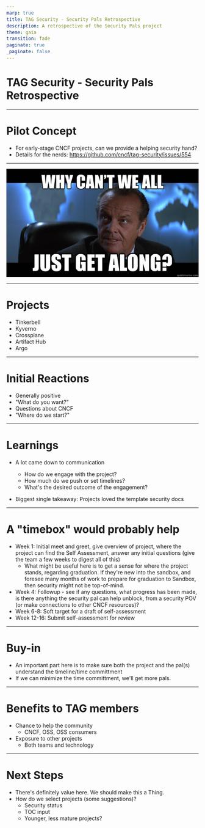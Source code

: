 ```yaml
---
marp: true
title: TAG Security - Security Pals Retrospective
description: A retrospective of the Security Pals project
theme: gaia
transition: fade
paginate: true
_paginate: false
---
```

# <!--fit--> TAG Security - Security Pals Retrospective
---
<!-- backgroundImage: "linear-gradient(to bottom, #f7f8e3, #b2b2b2)" -->
# Pilot Concept

* For early-stage CNCF projects, can we provide a helping security hand?
* Details for the nerds: https://github.com/cncf/tag-security/issues/554 

---
![](./cantwealljustgetalong.jpg)

---

# Projects

* Tinkerbell
* Kyverno
* Crossplane
* Artifact Hub
* Argo

---

# Initial Reactions
* Generally positive
* "What do you want?"
* Questions about CNCF
* "Where do we start?"

---
# Learnings

* A lot came down to communication
  * How do we engage with the project?
  * How much do we push or set timelines?
  * What's the desired outcome of the engagement?

* Biggest single takeaway: Projects loved the template security docs

---
# A "timebox" would probably help
* Week 1: Initial meet and greet, give overview of project, where the project can find the Self Assessment, answer any initial questions (give the team a few weeks to digest all of this)
  * What might be useful here is to get a sense for where the project stands, regarding graduation. If they're new into the sandbox, and foresee many months of work to prepare for graduation to Sandbox, then security might not be top-of-mind.
* Week 4: Followup - see if any questions, what progress has been made, is there anything the security pal can help unblock, from a security POV (or make connections to other CNCF resources)?
* Week 6-8: Soft target for a draft of self-assessment
* Week 12-16: Submit self-assessment for review

---
# Buy-in

* An important part here is to make sure both the project and the pal(s) understand the timeline/time committment
* If we can minimize the time committment, we'll get more pals.

---

# Benefits to TAG members
* Chance to help the community
  * CNCF, OSS, OSS consumers
* Exposure to other projects
  * Both teams and technology

---
# Next Steps
* There's definitely value here. We should make this a Thing.
* How do we select projects (some suggestions)?
  * Security status
  * TOC input
  * Younger, less mature projects?